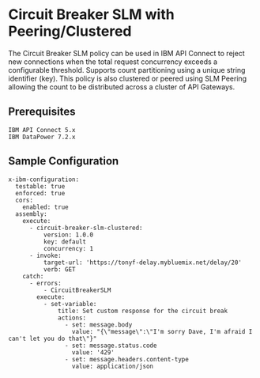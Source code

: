 # Circuit Breaker SLM with Peering/Clustered

The Circuit Breaker SLM policy can be used in IBM API Connect to reject new connections when the total request concurrency exceeds a configurable threshold.
Supports count partitioning using a unique string identifier (key). This policy is also clustered or peered using SLM Peering allowing the count to be 
distributed across a cluster of API Gateways.

## Prerequisites

    IBM API Connect 5.x
    IBM DataPower 7.2.x

## Sample Configuration

```
x-ibm-configuration:
  testable: true
  enforced: true
  cors:
    enabled: true
  assembly:
    execute:
      - circuit-breaker-slm-clustered:
          version: 1.0.0      
          key: default
          concurrency: 1
      - invoke:
          target-url: 'https://tonyf-delay.mybluemix.net/delay/20'
          verb: GET
    catch:
      - errors:
          - CircuitBreakerSLM
        execute:
          - set-variable:
              title: Set custom response for the circuit break
              actions:
                - set: message.body
                  value: "{\"message\":\"I'm sorry Dave, I'm afraid I can't let you do that\"}"
                - set: message.status.code
                  value: '429'
                - set: message.headers.content-type
                  value: application/json
```
